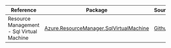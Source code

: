 | Reference | Package | Source |
|---|---|---|
|Resource Management - Sql Virtual Machine|[Azure.ResourceManager.SqlVirtualMachine](https://www.nuget.org/packages/Azure.ResourceManager.SqlVirtualMachine)|[Github](https://github.com/Azure/azure-sdk-for-net/blob/main/sdk/sqlvirtualmachine/Azure.ResourceManager.SqlVirtualMachine)|
